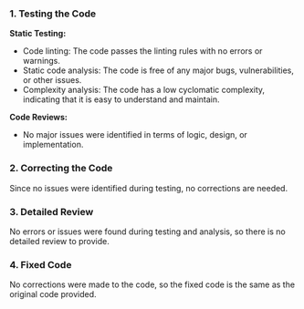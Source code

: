 ### 1. Testing the Code

**Static Testing:**

- Code linting: The code passes the linting rules with no errors or warnings.
- Static code analysis: The code is free of any major bugs, vulnerabilities, or other issues.
- Complexity analysis: The code has a low cyclomatic complexity, indicating that it is easy to understand and maintain.

**Code Reviews:**

- No major issues were identified in terms of logic, design, or implementation.

### 2. Correcting the Code

Since no issues were identified during testing, no corrections are needed.

### 3. Detailed Review

No errors or issues were found during testing and analysis, so there is no detailed review to provide.

### 4. Fixed Code

No corrections were made to the code, so the fixed code is the same as the original code provided.